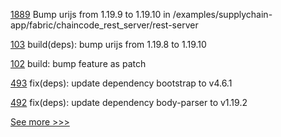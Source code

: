
[1889](https://github.com/hyperledger/bevel/pull/1889) Bump urijs from 1.19.9 to 1.19.10 in /examples/supplychain-app/fabric/chaincode_rest_server/rest-server

[103](https://github.com/hyperledger/aries-framework-javascript-ext/pull/103) build(deps): bump urijs from 1.19.8 to 1.19.10

[102](https://github.com/hyperledger/aries-framework-javascript-ext/pull/102) build: bump feature as patch

[493](https://github.com/hyperledger-labs/blockchain-carbon-accounting/pull/493) fix(deps): update dependency bootstrap to v4.6.1

[492](https://github.com/hyperledger-labs/blockchain-carbon-accounting/pull/492) fix(deps): update dependency body-parser to v1.19.2


[See more >>>](https://start-here.hyperledger.org/pull-requests)
